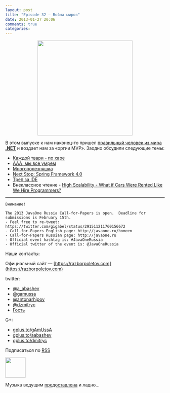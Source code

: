 ```yaml
---
layout: post
title: "Episode 32 — Война миров"
date: 2013-01-27 20:06
comments: true
categories: 
---
```


<div class="separator" style="clear: both; text-align: center;">
<a href="https://razborpoletov.com/images/razbor_32_text.jpg" imageanchor="1" style="margin-left: 1em; margin-right: 1em;"><img border="0" height="300" src="https://razborpoletov.com/images/razbor_32_text.jpg" width="300" /></a></div>

В этом выпуске к нам наконец-то пришел [правильный человек из мира **.NET**](https://twitter.com/dnesteruk) и воздает нам за «оргии MVP». Заодно обсудили следующие темы:

- [Каждой твари - по харе](http://blog.8thlight.com/ben-voss/2013/01/15/how-to-be-a-great-pair.html)
- [ААА, мы все умрем ](http://techcrunch.com/2013/01/12/10-reasons-why-2013-will-be-the-year-you-quit-your-job/)
- [Многополезняшка](http://owenou.com/2012/01/13/ten-things-you-didnt-know-git-and-github-could-do.html)
- [Next Stop: Spring Framework 4.0](http://blog.springsource.org/2013/01/16/next-stop-spring-framework-4-0/)
- [Треп за IDE](http://arhipov.blogspot.com/2012/11/do-you-really-get-your-ide.html)
- Внеклассное чтение - [High Scalability - What if Cars Were Rented Like We Hire Programmers? ](http://highscalability.com/blog/2013/1/16/what-if-cars-were-rented-like-we-hire-programmers.html)
 

-----

    Внимание!

    The 2013 JavaOne Russia Call-for-Papers is open.  Deadline for submissions is February 15th.
    - Feel free to re-tweet: https://twitter.com/gigabel/status/291511211760156672
    - Call-for-Papers English page: http://javaone.ru/homeen
    - Call-for-Papers Russian page: http://javaone.ru
    - Official event hashtag is: #JavaOneRussia
    - Official twitter of the event is: @JavaOneRussia 

Наши контакты:

Официальный сайт — [https://razborpoletov.com](https://razborpoletov.com)

twitter: 

 * [@a_abashev](https://twitter.com/#!/a_abashev) 
 * [@gamussa](https://twitter.com/#!/gamussa)
 * [@antonarhipov](https://twitter.com/antonarhipov)
 * [@dzmitryc](https://twitter.com/#!/dzmitryc)
 * [Гость](https://twitter.com/dnesteruk)

G+:

 * [gplus.to/gAmUssA](http://gplus.to/gAmUssA) 
 * [gplus.to/aabashev](http://gplus.to/aabashev) 
 * [gplus.to/dmitryc](http://gplus.to/dmitryc)

<!-- player goes here-->

<audio preload="none">
  <source src="http://traffic.libsyn.com/razborpoletov/razbor_32.mp3" type="audio/mp3" />
  Your browser does not support the audio tag.
</audio>

Подписаться по [RSS](http://feeds.feedburner.com/razbor-podcast)

<!-- episode file link goes here-->
<a href="http://traffic.libsyn.com/razborpoletov/razbor_32.mp3" imageanchor="1" style="clear: left; margin-bottom: 1em; margin-left: auto; margin-right: 2em;"><img border="0" height="64" src="https://razborpoletov.com/images/mp3.png" width="64" /></a>

Музыка ведущим [предоставлена](http://www.audiobank.fm/single-music/27/111/More-And-Less/) и ладно...
